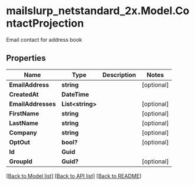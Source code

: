 # mailslurp_netstandard_2x.Model.ContactProjection
Email contact for address book

## Properties

Name | Type | Description | Notes
------------ | ------------- | ------------- | -------------
**EmailAddress** | **string** |  | [optional] 
**CreatedAt** | **DateTime** |  | 
**EmailAddresses** | **List&lt;string&gt;** |  | [optional] 
**FirstName** | **string** |  | [optional] 
**LastName** | **string** |  | [optional] 
**Company** | **string** |  | [optional] 
**OptOut** | **bool?** |  | [optional] 
**Id** | **Guid** |  | 
**GroupId** | **Guid?** |  | [optional] 

[[Back to Model list]](../README#documentation-for-models) [[Back to API list]](../README#documentation-for-api-endpoints) [[Back to README]](../README)


